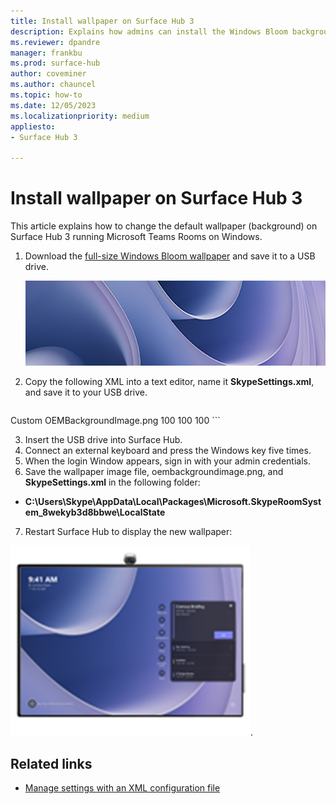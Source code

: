 ```yaml
---
title: Install wallpaper on Surface Hub 3
description: Explains how admins can install the Windows Bloom background wallpaper on Surface Hub 3. 
ms.reviewer: dpandre
manager: frankbu
ms.prod: surface-hub
author: coveminer
ms.author: chauncel
ms.topic: how-to
ms.date: 12/05/2023
ms.localizationpriority: medium
appliesto:
- Surface Hub 3

---
```


# Install wallpaper on Surface Hub 3

This article explains how to change the default wallpaper (background) on Surface Hub 3 running Microsoft Teams Rooms on Windows.

1. Download the [full-size Windows Bloom wallpaper](images/oembackgroundimage.png) and save it to a USB drive.

    ![Windows Bloom thumbnail wallpaper for Surface Hub 3](images/oembackgroundimage-thumbnail.png)

2. Copy the following XML into a text editor, name it **SkypeSettings.xml**, and save it to your USB drive.  

    ```xml

<SkypeSettings>
  <Theming>
       <ThemeName>Custom</ThemeName>
       <CustomThemeImageUrl>OEMBackgroundImage.png</CustomThemeImageUrl>
       <CustomThemeColor>
            <RedComponent>100</RedComponent>
            <GreenComponent>100</GreenComponent>
            <BlueComponent>100</BlueComponent>
       </CustomThemeColor>
  </Theming>
</SkypeSettings>
    ```

3. Insert the USB drive into Surface Hub.
4. Connect an external keyboard and press the Windows key five times.
5. When the login Window appears, sign in with your admin credentials.
6. Save the wallpaper image file, oembackgroundimage.png, and **SkypeSettings.xml** in the following folder: 

- **C:\Users\Skype\AppData\Local\Packages\Microsoft.SkypeRoomSystem_8wekyb3d8bbwe\LocalState**

7. Restart Surface Hub to display the new wallpaper:

  ![Windows Bloom wallpaper installed on Surface Hub 3](images/windows-bloom-wallpaper-installed.png).

## Related links

- [Manage settings with an XML configuration file](/microsoftteams/rooms/xml-config-file#manage-console-settings-with-an-xml-configuration-file)
